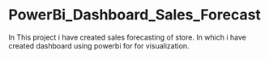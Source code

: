 # PowerBi_Dashboard_Sales_Forecast
In This project i have created sales forecasting of store. In which i have created dashboard using powerbi for for visualization.
